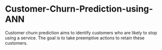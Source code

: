 # Customer-Churn-Prediction-using-ANN
Customer churn prediction aims to identify customers who are likely to stop using a service. The goal is to take preemptive actions to retain these customers.
